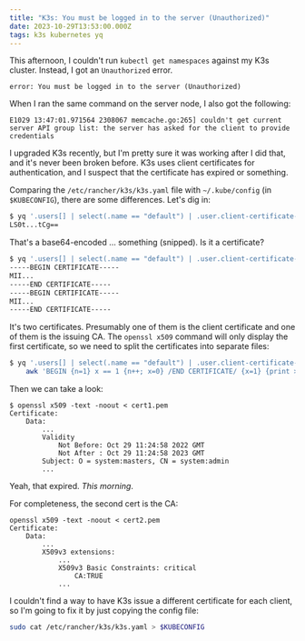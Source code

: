 ```yaml
---
title: "K3s: You must be logged in to the server (Unauthorized)"
date: 2023-10-29T13:53:00.000Z
tags: k3s kubernetes yq
---
```


This afternoon, I couldn't run `kubectl get namespaces` against my K3s cluster. Instead, I got an `Unauthorized` error.

```
error: You must be logged in to the server (Unauthorized)
```

When I ran the same command on the server node, I also got the following:

```
E1029 13:47:01.971564 2308067 memcache.go:265] couldn't get current server API group list: the server has asked for the client to provide credentials
```

I upgraded K3s recently, but I'm pretty sure it was working after I did that, and it's never been broken before. K3s
uses client certificates for authentication, and I suspect that the certificate has expired or something.

Comparing the `/etc/rancher/k3s/k3s.yaml` file with `~/.kube/config` (in `$KUBECONFIG`), there are some differences.
Let's dig in:

```sh
$ yq '.users[] | select(.name == "default") | .user.client-certificate-data' < $KUBECONFIG
LS0t...tCg==
```

That's a base64-encoded ... something (snipped). Is it a certificate?

```sh
$ yq '.users[] | select(.name == "default") | .user.client-certificate-data' < $KUBECONFIG | base64 -d
-----BEGIN CERTIFICATE-----
MII...
-----END CERTIFICATE-----
-----BEGIN CERTIFICATE-----
MII...
-----END CERTIFICATE-----
```

It's two certificates. Presumably one of them is the client certificate and one of them is the issuing CA. The `openssl x509` command will only display the first certificate, so we need to split the certificates into separate files:

```sh
$ yq '.users[] | select(.name == "default") | .user.client-certificate-data' < $KUBECONFIG | base64 -d | \
    awk 'BEGIN {n=1} x == 1 {n++; x=0} /END CERTIFICATE/ {x=1} {print > "cert" n ".pem"}'
```

Then we can take a look:

```
$ openssl x509 -text -noout < cert1.pem
Certificate:
    Data:
        ...
        Validity
            Not Before: Oct 29 11:24:58 2022 GMT
            Not After : Oct 29 11:24:58 2023 GMT
        Subject: O = system:masters, CN = system:admin
        ...
```

Yeah, that expired. _This morning_.

For completeness, the second cert is the CA:

```
openssl x509 -text -noout < cert2.pem
Certificate:
    Data:
        ...
        X509v3 extensions:
            ...
            X509v3 Basic Constraints: critical
                CA:TRUE
            ...
```

I couldn't find a way to have K3s issue a different certificate for each client, so I'm going to fix it by just copying
the config file:

```sh
sudo cat /etc/rancher/k3s/k3s.yaml > $KUBECONFIG
```
